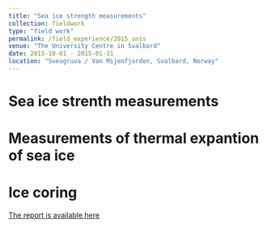```yaml
---
title: "Sea ice strength measurements"
collection: fieldwork
type: "field work"
permalink: /field_experience/2015_unis
venue: "The University Centre in Svalbard"
date: 2015-10-01 - 2015-01-31
location: "Sveagruva / Van Mijenfjorden, Svalbard, Norway"
---
```


Sea ice strenth measurements
======

Measurements of thermal expantion of sea ice
======

Ice coring
======

[The report is available here](d-murashkin.github.io/files/2015_fieldwork.pdf)
